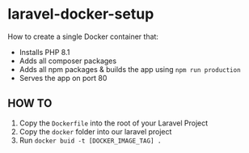 # laravel-docker-setup

How to create a single Docker container that:
- Installs PHP 8.1
- Adds all composer packages
- Adds all npm packages & builds the app using `npm run production`
- Serves the app on port 80

## HOW TO
1. Copy the `Dockerfile` into the root of your Laravel Project
2. Copy the `docker` folder into our laravel project
3. Run `docker buid -t [DOCKER_IMAGE_TAG] .`
